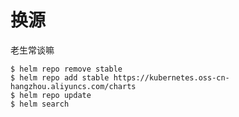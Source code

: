 # 换源

老生常谈嘛

```shell
$ helm repo remove stable
$ helm repo add stable https://kubernetes.oss-cn-hangzhou.aliyuncs.com/charts
$ helm repo update
$ helm search
```
